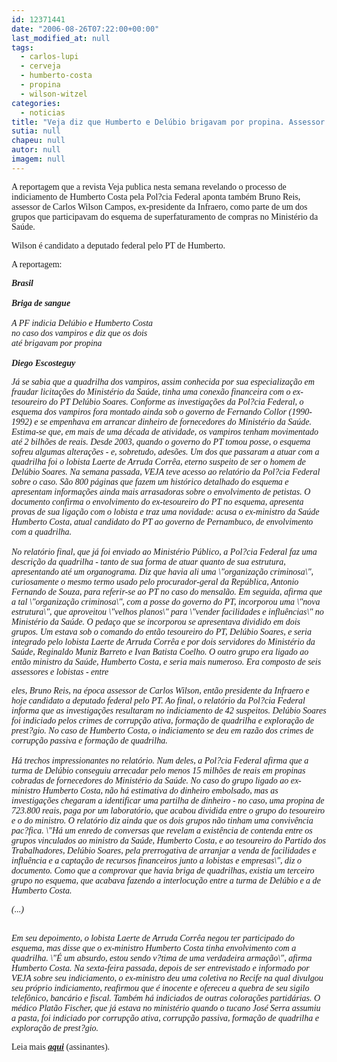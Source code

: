 ```yaml
---
id: 12371441
date: "2006-08-26T07:22:00+00:00"
last_modified_at: null
tags:
  - carlos-lupi
  - cerveja
  - humberto-costa
  - propina
  - wilson-witzel
categories:
  - noticias
title: "Veja diz que Humberto e Delúbio brigavam por propina. Assessor de Carlos Wilson é envolvido no caso"
sutia: null
chapeu: null
autor: null
imagem: null
---
```

<p><P><FONT face=Verdana>A reportagem que a revista Veja publica nesta semana&nbsp;revelando o processo de indiciamento de Humberto Costa pela Pol?cia Federal aponta também Bruno Reis, assessor de Carlos Wilson Campos, ex-presidente da Infraero, como parte de um dos grupos que participavam do esquema de superfaturamento de compras no Ministério da Saúde.</FONT></P></p>
<p><P><FONT face=Verdana>Wilson é candidato a deputado federal pelo PT de Humberto.</FONT></P></p>
<p><P><FONT face=Verdana>A reportagem:</FONT></P></p>
<p><P><FONT face=Verdana><EM><STRONG>Brasil<BR><BR>Briga de sangue <BR></STRONG><BR>A PF indicia Delúbio e Humberto Costa<BR>no caso dos vampiros e diz que os dois<BR>até brigavam por propina<BR></EM></FONT><FONT face=Verdana><BR><EM><STRONG>Diego Escosteguy</STRONG> </EM></FONT></P></p>
<p><P><FONT face=Verdana><EM>Já se sabia que a quadrilha dos vampiros, assim conhecida por sua especialização em fraudar licitações do Ministério da Saúde, tinha uma conexão financeira com o ex-tesoureiro do PT Delúbio Soares. Conforme as investigações da Pol?cia Federal, o esquema dos vampiros fora montado ainda sob o governo de Fernando Collor (1990-1992) e se empenhava em arrancar dinheiro de fornecedores do Ministério da Saúde. Estima-se que, em mais de uma década de atividade, os vampiros tenham movimentado até 2 bilhões de reais. Desde 2003, quando o governo do PT tomou posse, o esquema sofreu algumas alterações - e, sobretudo, adesões. Um dos que passaram a atuar com a quadrilha foi o lobista Laerte de Arruda Corrêa, eterno suspeito de ser o homem de Delúbio Soares. Na semana passada, VEJA teve acesso ao relatório da Pol?cia Federal sobre o caso. São 800 páginas que fazem um histórico detalhado do esquema e apresentam informações ainda mais arrasadoras sobre o envolvimento de petistas. O documento confirma o envolvimento do ex-tesoureiro do PT no esquema, apresenta provas de sua ligação com o lobista e traz uma novidade: acusa o ex-ministro da Saúde Humberto Costa, atual candidato do PT ao governo de Pernambuco, de envolvimento com a quadrilha.<BR><BR>No relatório final, que já foi enviado ao Ministério Público, a Pol?cia Federal faz uma descrição da quadrilha - tanto de sua forma de atuar quanto de sua estrutura, apresentando até um organograma. Diz que havia ali uma \"organização criminosa\", curiosamente o mesmo termo usado pelo procurador-geral da República, Antonio Fernando de Souza, para referir-se ao PT no caso do mensalão. Em seguida, afirma que a tal \"organização criminosa\", com a posse do governo do PT, incorporou uma \"nova estrutura\", que aproveitou \"velhos planos\" para \"vender facilidades e influências\" no Ministério da Saúde. O pedaço que se incorporou se apresentava dividido em dois grupos. Um estava sob o comando do então tesoureiro do PT, Delúbio Soares, e seria integrado pelo lobista Laerte de Arruda Corrêa e por dois servidores do Ministério da Saúde, Reginaldo Muniz Barreto e Ivan Batista Coelho. O outro grupo era ligado ao então ministro da Saúde, Humberto Costa, e seria mais numeroso. Era composto de seis assessores e lobistas - entre</p>
<p> eles, Bruno Reis, na época assessor de Carlos Wilson, então presidente da Infraero e hoje candidato a deputado federal pelo PT. Ao final, o relatório da Pol?cia Federal informa que as investigações resultaram no indiciamento de 42 suspeitos. Delúbio Soares foi indiciado pelos crimes de corrupção ativa, formação de quadrilha e exploração de prest?gio. No caso de Humberto Costa, o indiciamento se deu em razão dos crimes de corrupção passiva e formação de quadrilha. <BR><BR>Há trechos impressionantes no relatório. Num deles, a Pol?cia Federal afirma que a turma de Delúbio conseguiu arrecadar pelo menos 15 milhões de reais em propinas cobradas de fornecedores do Ministério da Saúde. No caso do grupo ligado ao ex-ministro Humberto Costa, não há estimativa do dinheiro embolsado, mas as investigações chegaram a identificar uma partilha de dinheiro - no caso, uma propina de 723.800 reais, paga por um laboratório, que acabou dividida entre o grupo do tesoureiro e o do ministro. O relatório diz ainda que os dois grupos não tinham uma convivência pac?fica. \"Há um enredo de conversas que revelam a existência de contenda entre os grupos vinculados ao ministro da Saúde, Humberto Costa, e ao tesoureiro do Partido dos Trabalhadores, Delúbio Soares, pela prerrogativa de arranjar a venda de facilidades e influência e a captação de recursos financeiros junto a lobistas e empresas\", diz o documento. Como que a comprovar que havia briga de quadrilhas, existia um terceiro grupo no esquema, que acabava fazendo a interlocução entre a turma de Delúbio e a de Humberto Costa.</EM></FONT></P></p>
<p><P><FONT face=Verdana><EM>(...)</EM></FONT></P></p>
<p><P><FONT face=Verdana><BR><EM>Em seu depoimento, o lobista Laerte de Arruda Corrêa negou ter participado do esquema, mas disse que o ex-ministro Humberto Costa tinha envolvimento com a quadrilha. \"É um absurdo, estou sendo v?tima de uma verdadeira armação\", afirma Humberto Costa. Na sexta-feira passada, depois de ser entrevistado e informado por VEJA sobre seu indiciamento, o ex-ministro deu uma coletiva no Recife na qual divulgou seu próprio indiciamento, reafirmou que é inocente e ofereceu a quebra de seu sigilo telefônico, bancário e fiscal. Também há indiciados de outras colorações partidárias. O médico Platão Fischer, que já estava no ministério quando o tucano José Serra assumiu a pasta, foi indiciado por corrupção ativa, corrupção passiva, formação de quadrilha e exploração de prest?gio.</EM></FONT></P></p>
<p><P><FONT face=Verdana>Leia mais <STRONG><EM><A href=\"https://veja.abril.uol.com.br/300806/p_082.html\" target=_blank>aqui</A></EM></STRONG> (assinantes).</FONT></P> </p>

